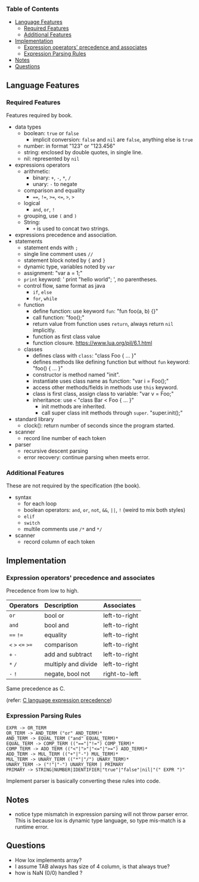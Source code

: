 ### Table of Contents
- [Language Features](#language-features)
  - [Required Features](#required-features)
  - [Additional Features](#additional-features)
- [Implementation](#implementation)
  - [Expression operators' precedence and associates](#expression-operators-precedence-and-associates)
  - [Expression Parsing Rules](#expression-parsing-rules)
- [Notes](#notes)
- [Questions](#questions)


## Language Features

### Required Features
Features required by book.
* data types
    * boolean: `true` or `false`
      * implicit conversion: `false` and `nil` are `false`, anything else is `true`
    * number: in format "123" or "123.456"
    * string: enclosed by double quotes, in single line.
    * nil: represented by `nil`
* expressions operators
    * arithmetic: 
        * binary: `+`, `-`, `*`, `/`
        * unary: `-` to negate
    * comparison and equality
        * `==`, `!=`, `>=`, `<=`, `>`, `>`
    * logical
        * `and`, `or`, `!`
    * grouping, use `(` and `)`
    * String:
      * `+` is used to concat two strings.
* expressions precedence and association.
* statements
    * statement ends with `;`
    * single line comment uses `//`
    * statement block noted by `{` and `}`
    * dynamic type, variables noted by `var`
    * assignment: "var a = 1;"
    * `print` keyword: ' print "hello world"; ', no parentheses.
    * control flow, same format as java
        * `if`, `else`
        * `for`, `while`
    * function
        * define function: use keyword `fun`: "fun foo(a, b) {}"
        * call function: "foo();"
        * return value from function uses `return`, always return `nil` implicitly.
        * function as first class value
        * function closure. https://www.lua.org/pil/6.1.html
    * classes
        * defines class with `class`: "class Foo { ... }"
        * defines methods like defining function but without `fun` keyword:
            "foo() { ... }"
        * constructor is method named "init".
        * instantiate uses class name as function: "var i = Foo();"
        * access other methods/fields in methods use `this` keyword.  
        * class is first class, assign class to variable: "var v = Foo;"
        * inheritance: use `<` "class Bar < Foo { ... }"
            * init methods are inherited.
            * call super class init methods through `super`. "super.init();"
* standard library
    * clock(): return number of seconds since the program started.
* scanner
    * record line number of each token
* parser
    * recursive descent parsing
    * error recovery: continue parsing when meets error.


### Additional Features
These are not required by the specification (the book).
* syntax 
    * for each loop
    * boolean operators: `and`, `or`, `not`, `&&`, `||`, `!` (weird to mix both styles)
    * `elif`
    * `switch`
    * multile comments use `/*` and `*/`
* scanner
    * record column of each token

## Implementation

### Expression operators' precedence and associates

Precedence from low to high.

| Operators         | Description         | Associates    |
| :---------------- | :------------------ | :------------ |
| `or`              | bool or             | left-to-right |
| `and`             | bool and            | left-to-right |
| `==` `!=`         | equality            | left-to-right |
| `<` `>` `<=` `>=` | comparison          | left-to-right |
| `+` `-`           | add and subtract    | left-to-right |
| `*` `/`           | multiply and divide | left-to-right |
| `-` `!`           | negate, bool not    | right-to-left |

Same precedence as C.

(refer: [C language expression precedence](https://en.cppreference.com/w/c/language/operator_precedence))

### Expression Parsing Rules
```
EXPR -> OR_TERM
OR_TERM -> AND_TERM ("or" AND_TERM)*
AND_TERM -> EQUAL_TERM ("and" EQUAL_TERM)*
EQUAL_TERM -> COMP_TERM (("=="|"!=") COMP_TERM)*
COMP_TERM -> ADD_TERM (("<"|">"|"<="|">=") ADD_TERM)*
ADD_TERM -> MUL_TERM (("+"|"-") MUL_TERM)*
MUL_TERM -> UNARY_TERM (("*"|"/") UNARY_TERM)*
UNARY_TERM -> ("!"|"-") UNARY_TERM | PRIMARY
PRIMARY -> STRING|NUMBER|IDENTIFIER|"true"|"false"|nil|"(" EXPR ")"
```

Implement parser is basically converting these rules into code.

## Notes
* notice type mismatch in expression parsing will not throw parser error. This is because lox is dynamic type language, so type mis-match is a runtime error.

## Questions
* How lox implements array?
* I assume TAB always has size of 4 column, is that always true?
* how is NaN (0/0) handled ?